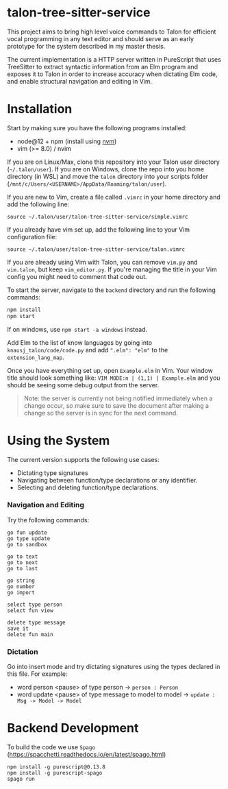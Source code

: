 # talon-tree-sitter-service

This project aims to bring high level voice commands to Talon for efficient vocal programming in any text editor
and should serve as an early prototype for the system described in my master thesis.

The current implementation is a HTTP server written in PureScript that uses TreeSitter to extract syntactic information
from an Elm program and exposes it to Talon in order to increase accuracy when dictating Elm code, and enable structural navigation and editing in Vim.

# Installation

Start by making sure you have the following programs installed:
- node@12 + npm (install using [nvm](https://github.com/nvm-sh/nvm#installing-and-updating))
- vim (>= 8.0) / nvim

If you are on Linux/Max, clone this repository into your Talon user directory (`~/.talon/user`).
If you are on Windows, clone the repo into you home directory (in WSL) and move the `talon` directory into your scripts folder (`/mnt/c/Users/<USERNAME>/AppData/Roaming/talon/user`).


If you are new to Vim, create a file called `.vimrc` in your home directory and add the following line:
```vim
source ~/.talon/user/talon-tree-sitter-service/simple.vimrc
```

If you already have vim set up, add the following line to your Vim configuration file:
```vim
source ~/.talon/user/talon-tree-sitter-service/talon.vimrc
```

If you are already using Vim with Talon, you can remove `vim.py` and `vim.talon`,
but keep `vim_editor.py`.
If you're managing the title in your Vim config you might need to comment that code out.

To start the server, navigate to the `backend` directory and run the following commands:
```bash
npm install
npm start
```
If on windows, use `npm start -a windows` instead.

Add Elm to the list of know languages by going into `knausj_talon/code/code.py` and add `".elm": "elm"` to the `extension_lang_map`.

Once you have everything set up, open `Example.elm` in Vim.
Your window title should look something like:
`VIM MODE:n | (1,1) | Example.elm`
and you should be seeing some debug output from the server.

> Note: the server is currently not being notified immediately
> when a change occur, so make sure to save the document after making a change
> so the server is in sync for the next command.


# Using the System

The current version supports the following use cases:
- Dictating type signatures
- Navigating between function/type declarations or any identifier.
- Selecting and deleting function/type declarations.

### Navigation and Editing
Try the following commands:
```
go fun update
go type update
go to sandbox

go to text
go to next
go to last

go string
go number
go import

select type person
select fun view

delete type message
save it
delete fun main
```

### Dictation
Go into insert mode and try dictating signatures using the types declared in this file.
For example:
- word person \<pause> of type person -> `person : Person`
- word update \<pause> of type message to model to model -> `update : Msg -> Model -> Model`

# Backend Development

To build the code we use `Spago` (https://spacchetti.readthedocs.io/en/latest/spago.html)

```
npm install -g purescript@0.13.8
npm install -g purescript-spago
spago run
```
